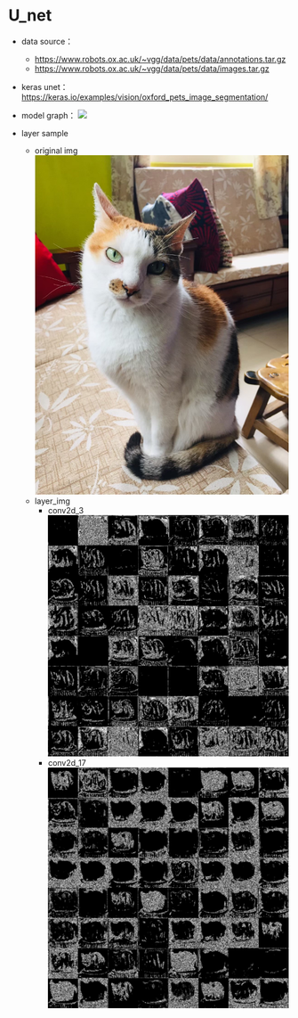 # U_net
* data source：
  * https://www.robots.ox.ac.uk/~vgg/data/pets/data/annotations.tar.gz
  * https://www.robots.ox.ac.uk/~vgg/data/pets/data/images.tar.gz
  
* keras unet：https://keras.io/examples/vision/oxford_pets_image_segmentation/
* model graph：
![](https://i.imgur.com/K1Juumh.png)
* layer sample
  * original img  
  ![](https://github.com/momocat1102/U_net/blob/main/img1.jpg)
  * layer_img
    * conv2d_3
    ![](https://github.com/momocat1102/U_net/blob/main/layer2_img/layerconv2d_3.jpg)
    * conv2d_17
    ![](https://github.com/momocat1102/U_net/blob/main/layer2_img/layerconv2d_17.jpg)
